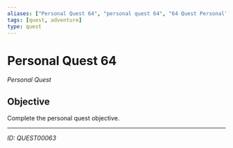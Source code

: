 ```yaml
---
aliases: ["Personal Quest 64", "personal quest 64", "64 Quest Personal"]
tags: [quest, adventure]
type: quest
---
```


# Personal Quest 64

*Personal Quest*

## Objective
Complete the personal quest objective.

---
*ID: QUEST00063*